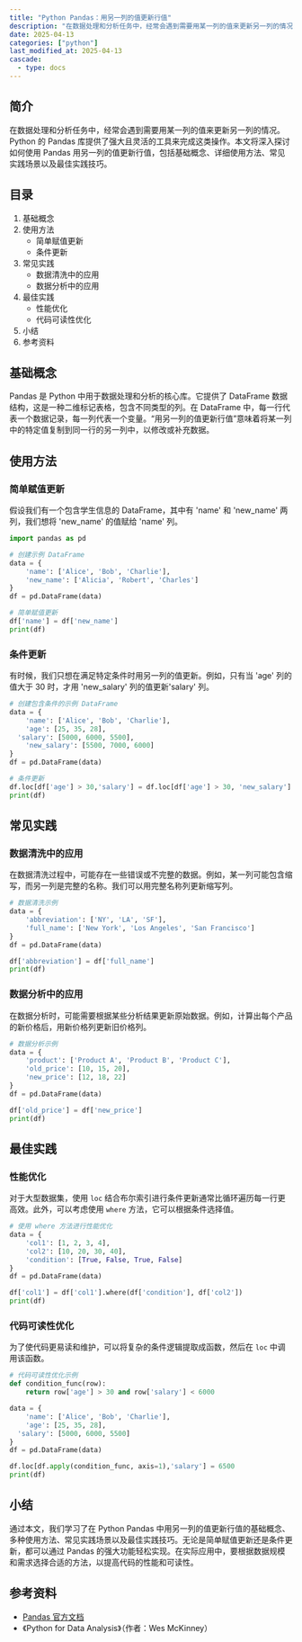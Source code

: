 ```yaml
---
title: "Python Pandas：用另一列的值更新行值"
description: "在数据处理和分析任务中，经常会遇到需要用某一列的值来更新另一列的情况。Python 的 Pandas 库提供了强大且灵活的工具来完成这类操作。本文将深入探讨如何使用 Pandas 用另一列的值更新行值，包括基础概念、详细使用方法、常见实践场景以及最佳实践技巧。"
date: 2025-04-13
categories: ["python"]
last_modified_at: 2025-04-13
cascade:
  - type: docs
---
```



## 简介
在数据处理和分析任务中，经常会遇到需要用某一列的值来更新另一列的情况。Python 的 Pandas 库提供了强大且灵活的工具来完成这类操作。本文将深入探讨如何使用 Pandas 用另一列的值更新行值，包括基础概念、详细使用方法、常见实践场景以及最佳实践技巧。

<!-- more -->
## 目录
1. 基础概念
2. 使用方法
    - 简单赋值更新
    - 条件更新
3. 常见实践
    - 数据清洗中的应用
    - 数据分析中的应用
4. 最佳实践
    - 性能优化
    - 代码可读性优化
5. 小结
6. 参考资料

## 基础概念
Pandas 是 Python 中用于数据处理和分析的核心库。它提供了 DataFrame 数据结构，这是一种二维标记表格，包含不同类型的列。在 DataFrame 中，每一行代表一个数据记录，每一列代表一个变量。“用另一列的值更新行值”意味着将某一列中的特定值复制到同一行的另一列中，以修改或补充数据。

## 使用方法

### 简单赋值更新
假设我们有一个包含学生信息的 DataFrame，其中有 'name' 和 'new_name' 两列，我们想将 'new_name' 的值赋给 'name' 列。

```python
import pandas as pd

# 创建示例 DataFrame
data = {
    'name': ['Alice', 'Bob', 'Charlie'],
    'new_name': ['Alicia', 'Robert', 'Charles']
}
df = pd.DataFrame(data)

# 简单赋值更新
df['name'] = df['new_name']
print(df)
```

### 条件更新
有时候，我们只想在满足特定条件时用另一列的值更新。例如，只有当 'age' 列的值大于 30 时，才用 'new_salary' 列的值更新'salary' 列。

```python
# 创建包含条件的示例 DataFrame
data = {
    'name': ['Alice', 'Bob', 'Charlie'],
    'age': [25, 35, 28],
  'salary': [5000, 6000, 5500],
    'new_salary': [5500, 7000, 6000]
}
df = pd.DataFrame(data)

# 条件更新
df.loc[df['age'] > 30,'salary'] = df.loc[df['age'] > 30, 'new_salary']
print(df)
```

## 常见实践

### 数据清洗中的应用
在数据清洗过程中，可能存在一些错误或不完整的数据。例如，某一列可能包含缩写，而另一列是完整的名称。我们可以用完整名称列更新缩写列。

```python
# 数据清洗示例
data = {
    'abbreviation': ['NY', 'LA', 'SF'],
    'full_name': ['New York', 'Los Angeles', 'San Francisco']
}
df = pd.DataFrame(data)

df['abbreviation'] = df['full_name']
print(df)
```

### 数据分析中的应用
在数据分析时，可能需要根据某些分析结果更新原始数据。例如，计算出每个产品的新价格后，用新价格列更新旧价格列。

```python
# 数据分析示例
data = {
    'product': ['Product A', 'Product B', 'Product C'],
    'old_price': [10, 15, 20],
    'new_price': [12, 18, 22]
}
df = pd.DataFrame(data)

df['old_price'] = df['new_price']
print(df)
```

## 最佳实践

### 性能优化
对于大型数据集，使用 `loc` 结合布尔索引进行条件更新通常比循环遍历每一行更高效。此外，可以考虑使用 `where` 方法，它可以根据条件选择值。

```python
# 使用 where 方法进行性能优化
data = {
    'col1': [1, 2, 3, 4],
    'col2': [10, 20, 30, 40],
    'condition': [True, False, True, False]
}
df = pd.DataFrame(data)

df['col1'] = df['col1'].where(df['condition'], df['col2'])
print(df)
```

### 代码可读性优化
为了使代码更易读和维护，可以将复杂的条件逻辑提取成函数，然后在 `loc` 中调用该函数。

```python
# 代码可读性优化示例
def condition_func(row):
    return row['age'] > 30 and row['salary'] < 6000

data = {
    'name': ['Alice', 'Bob', 'Charlie'],
    'age': [25, 35, 28],
  'salary': [5000, 6000, 5500]
}
df = pd.DataFrame(data)

df.loc[df.apply(condition_func, axis=1),'salary'] = 6500
print(df)
```

## 小结
通过本文，我们学习了在 Python Pandas 中用另一列的值更新行值的基础概念、多种使用方法、常见实践场景以及最佳实践技巧。无论是简单赋值更新还是条件更新，都可以通过 Pandas 的强大功能轻松实现。在实际应用中，要根据数据规模和需求选择合适的方法，以提高代码的性能和可读性。

## 参考资料
- [Pandas 官方文档](https://pandas.pydata.org/docs/)
- 《Python for Data Analysis》（作者：Wes McKinney）